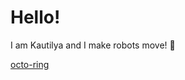 # Hello!

I am Kautilya and I make robots move! :robot:

[octo-ring](https://octo-ring.com/p/hashb/random)
